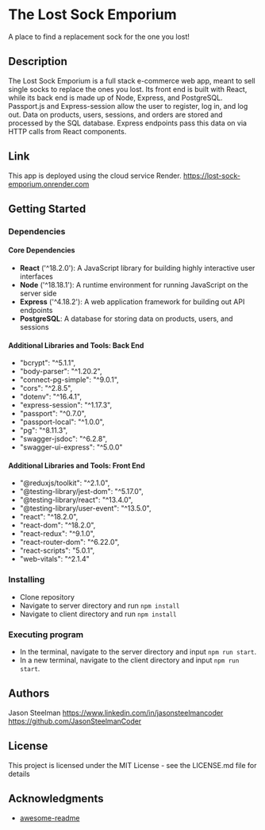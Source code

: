 # The Lost Sock Emporium

A place to find a replacement sock for the one you lost!

## Description

The Lost Sock Emporium is a full stack e-commerce web app, meant to sell single socks to replace the ones you lost. Its front end is built with React, while its back end is made up of Node, Express, and PostgreSQL. Passport.js and Express-session allow the user to register, log in, and log out. Data on products, users, sessions, and orders are stored and processed by the SQL database. Express endpoints pass this data on via HTTP calls from React components. 

## Link

This app is deployed using the cloud service Render. 
https://lost-sock-emporium.onrender.com

## Getting Started

### Dependencies

#### Core Dependencies

* **React** ('^18.2.0'): A JavaScript library for building highly interactive user interfaces
* **Node** ('^18.18.1'): A runtime environment for running JavaScript on the server side
* **Express** ('^4.18.2'): A web application framework for building out API endpoints
* **PostgreSQL**: A database for storing data on products, users, and sessions

#### Additional Libraries and Tools: Back End

* "bcrypt": "^5.1.1",
* "body-parser": "^1.20.2",
* "connect-pg-simple": "^9.0.1",
* "cors": "^2.8.5",
* "dotenv": "^16.4.1",
* "express-session": "^1.17.3",
* "passport": "^0.7.0",
* "passport-local": "^1.0.0",
* "pg": "^8.11.3",
* "swagger-jsdoc": "^6.2.8",
* "swagger-ui-express": "^5.0.0"

#### Additional Libraries and Tools: Front End

* "@reduxjs/toolkit": "^2.1.0",
* "@testing-library/jest-dom": "^5.17.0",
* "@testing-library/react": "^13.4.0",
* "@testing-library/user-event": "^13.5.0",
* "react": "^18.2.0",
* "react-dom": "^18.2.0",
* "react-redux": "^9.1.0",
* "react-router-dom": "^6.22.0",
* "react-scripts": "5.0.1",
* "web-vitals": "^2.1.4"

### Installing

* Clone repository
* Navigate to server directory and run `npm install`
* Navigate to client directory and run `npm install` 

### Executing program

* In the terminal, navigate to the server directory and input `npm run start`.
* In a new terminal, navigate to the client directory and input `npm run start`.

## Authors

Jason Steelman
https://www.linkedin.com/in/jasonsteelmancoder
https://github.com/JasonSteelmanCoder

## License

This project is licensed under the MIT License - see the LICENSE.md file for details

## Acknowledgments

* [awesome-readme](https://github.com/matiassingers/awesome-readme)